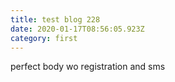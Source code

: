 ```yaml
---
title: test blog 228
date: 2020-01-17T08:56:05.923Z
category: first
---
```

perfect body wo registration and sms
